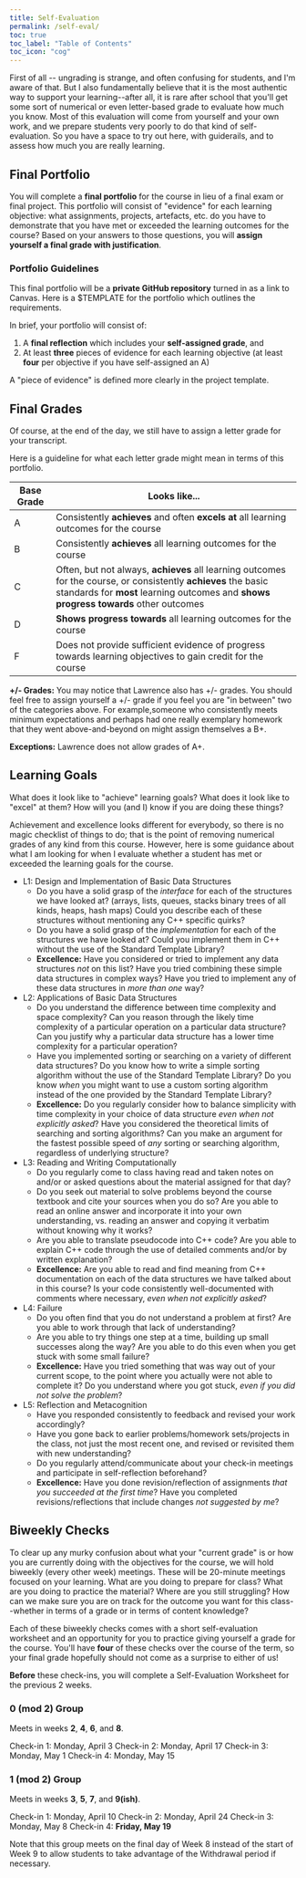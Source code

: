 ```yaml
---
title: Self-Evaluation
permalink: /self-eval/
toc: true
toc_label: "Table of Contents"
toc_icon: "cog"
---
```


First of all -- ungrading is strange, and often confusing for students, and I'm aware of that. But I also fundamentally believe that it is the most authentic way to support your learning--after all, it is rare after school that you'll get some sort of numerical or even letter-based grade to evaluate how much you know. Most of this evaluation will come from yourself and your own work, and we prepare students very poorly to do that kind of self-evaluation. So you have a space to try out here, with guiderails, and to assess how much you are really learning. 

## Final Portfolio

You will complete a **final portfolio** for the course in lieu of a final exam or final project. This portfolio will consist of "evidence" for each learning objective: what assignments, projects, artefacts, etc. do you have to demonstrate that you have met or exceeded the learning outcomes for the course? Based on your answers to those questions, you will **assign yourself a final grade with justification**.

### Portfolio Guidelines

This final portfolio will be a **private GitHub repository** turned in as a link to Canvas. Here is a $TEMPLATE for the portfolio which outlines the requirements. 

In brief, your portfolio will consist of:

1. A **final reflection** which includes your **self-assigned grade**, and
2. At least **three** pieces of evidence for each learning objective (at least **four** per objective if you have self-assigned an A)

A "piece of evidence" is defined more clearly in the project template. 

## Final Grades 

Of course, at the end of the day, we still have to assign a letter grade for your transcript. 

Here is a guideline for what each letter grade might mean in terms of this portfolio. 

| Base Grade | Looks like... |
| ------ | ------- |
| A | Consistently **achieves** and often **excels at** all learning outcomes for the course  |
| B | Consistently **achieves** all learning outcomes for the course |
| C | Often, but not always, **achieves** all learning outcomes for the course, or consistently **achieves** the basic standards for **most** learning outcomes and **shows progress towards** other outcomes |
| D | **Shows progress towards** all learning outcomes for the course |
| F | Does not provide sufficient evidence of progress towards learning objectives to gain credit for the course | 

**+/- Grades:** You may notice that Lawrence also has +/- grades. You should feel free to assign yourself a +/- grade if you feel you are "in between" two of the categories above. For example,someone who consistently meets minimum expectations and perhaps had one really exemplary homework that they went above-and-beyond on might assign themselves a B+.  

**Exceptions:** Lawrence does not allow grades of A+. 
## Learning Goals 

What does it look like to "achieve" learning goals? What does it look like to "excel" at them? How will you (and I) know if you are doing these things? 

Achievement and excellence looks different for everybody, so there is no magic checklist of things to do; that is the point of removing numerical grades of any kind from this course. However, here is some guidance about what I am looking for when I evaluate whether a student has met or exceeded the learning goals for the course.

- L1: Design and Implementation of Basic Data Structures
  - Do you have a solid grasp of the _interface_ for each of the structures we have looked at? (arrays, lists, queues, stacks binary trees of all kinds, heaps, hash maps) Could you describe each of these structures without mentioning any C++ specific quirks?
  - Do you have a solid grasp of the _implementation_ for each of the structures we have looked at? Could you implement them in C++ without the use of the Standard Template Library? 
  - **Excellence:** Have you considered or tried to implement any data structures _not_ on this list? Have you tried combining these simple data structures in complex ways? Have you tried to implement any of these data structures in _more than one_ way? 
- L2: Applications of Basic Data Structures
  - Do you understand the difference between time complexity and space complexity? Can you reason through the likely time complexity of a particular operation on a particular data structure? Can you justify why a particular data structure has a lower time complexity for a particular operation? 
  - Have you implemented sorting or searching on a variety of different data structures? Do you know how to write a simple sorting algorithm without the use of the Standard Template Library? Do you know _when_ you might want to use a custom sorting algorithm instead of the one provided by the Standard Template Library? 
  - **Excellence:** Do you regularly consider how to balance simplicity with time complexity in your choice of data structure _even when not explicitly asked_? Have you considered the theoretical limits of searching and sorting algorithms? Can you make an argument for the fastest possible speed of _any_ sorting or searching algorithm, regardless of underlying structure? 
- L3: Reading and Writing Computationally
  - Do you regularly come to class having read and taken notes on and/or or asked questions about the material assigned for that day? 
  - Do you seek out material to solve problems beyond the course textbook and cite your sources when you do so? Are you able to read an online answer and incorporate it into your own understanding, vs. reading an answer and copying it verbatim without knowing why it works? 
  - Are you able to translate pseudocode into C++ code? Are you able to explain C++ code through the use of detailed comments and/or by written explanation? 
  - **Excellence:** Are you able to read and find meaning from C++ documentation on each of the data structures we have talked about in this course? Is your code consistently well-documented with comments where necessary, _even when not explicitly asked_? 
- L4: Failure
  - Do you often find that you do not understand a problem at first? Are you able to work through that lack of understanding? 
  - Are you able to try things one step at a time, building up small successes along the way? Are you able to do this even when you get stuck with some small failure? 
  - **Excellence:** Have you tried something that was way out of your current scope, to the point where you actually were not able to complete it? Do you understand where you got stuck, _even if you did not solve the problem_? 
- L5: Reflection and Metacognition
  - Have you responded consistently to feedback and revised your work accordingly? 
  - Have you gone back to earlier problems/homework sets/projects in the class, not just the most recent one, and revised or revisited them with new understanding? 
  - Do you regularly attend/communicate about your check-in meetings and participate in self-reflection beforehand? 
  - **Excellence:** Have you done revision/reflection of assignments _that you succeeded at the first time_? Have you completed revisions/reflections that include changes _not suggested by me_? 


## Biweekly Checks

To clear up any murky confusion about what your "current grade" is or how you are currently doing with the objectives for the course, we will hold biweekly (every other week) meetings. These will be 20-minute meetings focused on your learning. What are you doing to prepare for class? What are you doing to practice the material? Where are you still struggling? How can we make sure you are on track for the outcome you want for this class--whether in terms of a grade or in terms of content knowledge? 

Each of these biweekly checks comes with a short self-evaluation worksheet and an opportunity for you to practice giving yourself a grade for the course. You'll have **four** of these checks over the course of the term, so your final grade hopefully should not come as a surprise to either of us!

**Before** these check-ins, you will complete a Self-Evaluation Worksheet for the previous 2 weeks. 

### 0 (mod 2) Group

Meets in weeks **2**, **4**, **6**, and **8**. 

Check-in 1: Monday, April 3
Check-in 2: Monday, April 17
Check-in 3: Monday, May 1
Check-in 4: Monday, May 15

### 1 (mod 2) Group

Meets in weeks **3**, **5**, **7**, and **9(ish)**.

Check-in 1: Monday, April 10
Check-in 2: Monday, April 24
Check-in 3: Monday, May 8
Check-in 4: **Friday, May 19** 

Note that this group meets on the final day of Week 8 instead of the start of Week 9 to allow students to take advantage of the Withdrawal period if necessary.
